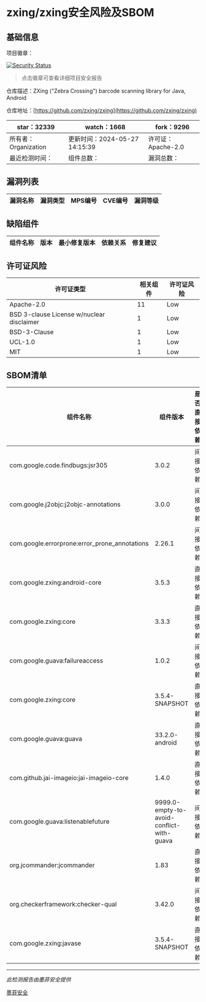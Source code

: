 # zxing/zxing安全风险及SBOM

## 基础信息

项目徽章：

[![Security Status](https://www.murphysec.com/platform3/v31/badge/1796244068851458048.svg)](https://www.murphysec.com/console/report/1728114070258667520/1796244068851458048)

> 点击徽章可查看详细项目安全报告

仓库描述：ZXing ("Zebra Crossing") barcode scanning library for Java, Android

仓库地址：[https://github.com/zxing/zxing](https://github.com/zxing/zxing)

| star：32339 | watch：1668 | fork：9296 |
| ----------- | -------------- | ------------ |
| 所有者：Organization | 更新时间：2024-05-27 14:15:39 | 许可证：Apache-2.0 |
| 最近检测时间： | 组件总数： | 漏洞总数： |




## 漏洞列表

| 漏洞名称 | 漏洞类型 | MPS编号 | CVE编号 | 漏洞等级 |
| ------- | ------ | ------- | ------ | ----- |





## 缺陷组件

| 组件名称 | 版本 | 最小修复版本 | 依赖关系 | 修复建议 |
| -------- | ---- | ------------ | -------- | -------- |





## 许可证风险

| 许可证类型 | 相关组件 | 许可证风险 |
| ---------- | -------- | ---------- |
|Apache-2.0|11|Low|
|BSD 3-clause License w/nuclear disclaimer|1|Low|
|BSD-3-Clause|1|Low|
|UCL-1.0|1|Low|
|MIT|1|Low|




## SBOM清单

| 组件名称 | 组件版本 | 是否直接依赖 | 仓库 |
| -------- | -------- | ------------ | ---- |
|com.google.code.findbugs:jsr305|3.0.2|间接依赖|maven|
|com.google.j2objc:j2objc-annotations|3.0.0|间接依赖|maven|
|com.google.errorprone:error_prone_annotations|2.26.1|间接依赖|maven|
|com.google.zxing:android-core|3.5.3|直接依赖|maven|
|com.google.zxing:core|3.3.3|直接依赖|maven|
|com.google.guava:failureaccess|1.0.2|间接依赖|maven|
|com.google.zxing:core|3.5.4-SNAPSHOT|直接依赖|maven|
|com.google.guava:guava|33.2.0-android|直接依赖|maven|
|com.github.jai-imageio:jai-imageio-core|1.4.0|直接依赖|maven|
|com.google.guava:listenablefuture|9999.0-empty-to-avoid-conflict-with-guava|间接依赖|maven|
|org.jcommander:jcommander|1.83|直接依赖|maven|
|org.checkerframework:checker-qual|3.42.0|间接依赖|maven|
|com.google.zxing:javase|3.5.4-SNAPSHOT|直接依赖|maven|


------

*此检测报告由墨菲安全提供*

[墨菲安全](www.murphysec.com)